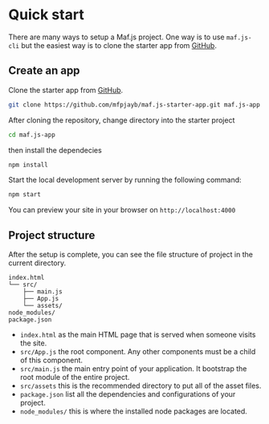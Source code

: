 # Quick start

There are many ways to setup a Maf.js project.
One way is to use `maf.js-cli` but the easiest way is to clone the starter app from [GitHub]('https://github.com/mfpjayb/maf.js-starter-app').

## Create an app

Clone the starter app from [GitHub]('https://github.com/mfpjayb/maf.js-starter-app').

```bash
git clone https://github.com/mfpjayb/maf.js-starter-app.git maf.js-app
```
After cloning the repository, change directory into the starter project

```bash
cd maf.js-app
```

then install the dependecies

```bash
npm install
```
Start the local development server by running the following command:

```bash
npm start
```
You can preview your site in your browser on `http://localhost:4000`

## Project structure

After the setup is complete, you can see the file structure of project in the current directory.

```
index.html
└── src/
    ├── main.js
    ├── App.js
    └── assets/
node_modules/
package.json
```
* `index.html` as the main HTML page that is served when someone visits the site.
* `src/App.js` the root component. Any other components must be a child of this component.
* `src/main.js` the main entry point of your application. It bootstrap the root module of the entire project.
* `src/assets` this is the recommended directory to put all of the asset files.
* `package.json` list all the dependencies and configurations of your project.
* `node_modules/` this is where the installed node packages are located.

